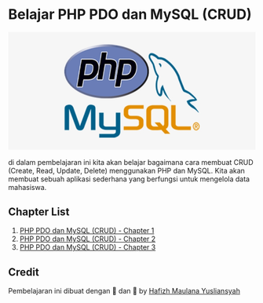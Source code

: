 # Belajar PHP PDO dan MySQL (CRUD)

![ Logo PHP dan MySQl ](./images/logo-php-mysql.png)

di dalam pembelajaran ini kita akan belajar bagaimana cara membuat CRUD (Create, Read, Update, Delete) menggunakan PHP dan MySQL. Kita akan membuat sebuah aplikasi sederhana yang berfungsi untuk mengelola data mahasiswa.

## Chapter List

1. [PHP PDO dan MySQL (CRUD) - Chapter 1](https://www.youtube.com/watch?v=6ZQYQZ1Zjzg&list=PLFIM0718LjIWTQG0jIvQnI1tn8XOYsIKp&index=1)
2. [PHP PDO dan MySQL (CRUD) - Chapter 2](https://www.youtube.com/watch?v=6ZQYQZ1Zjzg&list=PLFIM0718LjIWTQG0jIvQnI1tn8XOYsIKp&index=2)
3. [PHP PDO dan MySQL (CRUD) - Chapter 3](https://www.youtube.com/watch?v=6ZQYQZ1Zjzg&list=PLFIM0718LjIWTQG0jIvQnI1tn8XOYsIKp&index=3)

## Credit

Pembelajaran ini dibuat dengan 🧠 dan 💓 by [Hafizh Maulana Yusliansyah](https://github.com/hafizhmaulanay)
